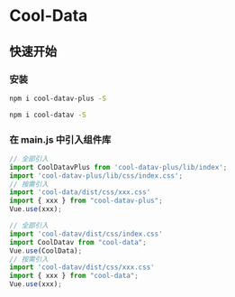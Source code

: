 # Cool-Data

<!-- <a href="https://www.npmjs.com/package/coolui-scroller"><img src="https://img.shields.io/npm/v/coolui-scroller.svg" alt="Version"></a>&nbsp;
<a href="https://www.npmjs.com/package/coolui-scroller"><img src="https://img.shields.io/npm/l/coolui-scroller.svg" alt="License"></a>&nbsp;
<a href="https://www.npmjs.com/package/coolui-scroller"><img src="https://img.shields.io/npm/dt/coolui-scroller" alt="Download"></a>&nbsp;
<a href="https://github.com/wzs28150/coolui-scroller"><img src="https://img.shields.io/github/stars/wzs28150/coolui-scroller?style=social" alt="Stars"></a> -->

## 快速开始

### 安装

<CodeGroup>
  <CodeGroupItem title="Vue3" active>

```sh
npm i cool-datav-plus -S
```

  </CodeGroupItem>
  <CodeGroupItem title="Vue2" >

```sh
npm i cool-datav -S
```

  </CodeGroupItem>
</CodeGroup>

### 在 main.js 中引入组件库

<CodeGroup>
  <CodeGroupItem title="Vue3" active>

```js
// 全部引入
import CoolDatavPlus from 'cool-datav-plus/lib/index';
import 'cool-datav-plus/lib/css/index.css';
// 按需引入
import 'cool-data/dist/css/xxx.css'
import { xxx } from "cool-datav-plus";
Vue.use(xxx);
``` 

  </CodeGroupItem>
  <CodeGroupItem title="Vue2" >

```js
// 全部引入
import 'cool-datav/dist/css/index.css'
import CoolDatav from "cool-data";
Vue.use(CoolData);
// 按需引入
import 'cool-datav/dist/css/xxx.css'
import { xxx } from "cool-data";
Vue.use(xxx);
``` 
  </CodeGroupItem>
</CodeGroup>